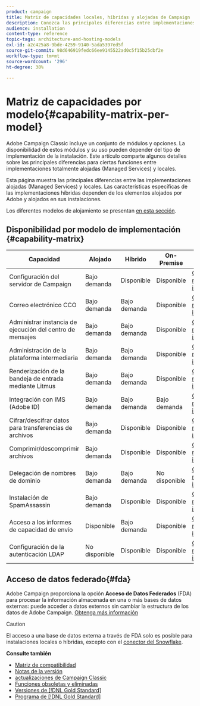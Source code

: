 ```yaml
---
product: campaign
title: Matriz de capacidades locales, híbridas y alojadas de Campaign
description: Conozca las principales diferencias entre implementaciones alojadas y locales
audience: installation
content-type: reference
topic-tags: architecture-and-hosting-models
exl-id: a2c425a8-9bde-4259-9140-5ada5397ed5f
source-git-commit: 98d646919fedc66ee9145522ad0c5f15b25dbf2e
workflow-type: tm+mt
source-wordcount: '296'
ht-degree: 38%

---
```


# Matriz de capacidades por modelo{#capability-matrix-per-model}

Adobe Campaign Classic incluye un conjunto de módulos y opciones. La disponibilidad de estos módulos y su uso pueden depender del tipo de implementación de la instalación. Este artículo comparte algunos detalles sobre las principales diferencias para ciertas funciones entre implementaciones totalmente alojadas (Managed Services) y locales.

Esta página muestra las principales diferencias entre las implementaciones alojadas (Managed Services) y locales. Las características específicas de las implementaciones híbridas dependen de los elementos alojados por Adobe y alojados en sus instalaciones.

Los diferentes modelos de alojamiento se presentan [en esta sección](../../installation/using/hosting-models.md).

## Disponibilidad por modelo de implementación {#capability-matrix}

| Capacidad | Alojado | Híbrido | On-Premise | Detalles |
|-----------------------------------------------|------------------|-----------|---------------|-----------------------------------------------------------------------------------------------------------------------------------------------------------------------------------------------------------------------|
| Configuración del servidor de Campaign | Bajo demanda | Disponible | Disponible | [Obtenga más información](../../installation/using/the-server-configuration-file.md) |
| Correo electrónico CCO | Bajo demanda | Bajo demanda | Disponible | [Obtenga más información](../../installation/using/email-archiving.md) |
| Administrar instancia de ejecución del centro de mensajes | Bajo demanda | Bajo demanda | Disponible | [Obtenga más información](../../message-center/using/about-transactional-messaging.md) |
| Administración de la plataforma intermediaria | Bajo demanda | Bajo demanda | Disponible | [Obtenga más información](../../installation/using/mid-sourcing-server.md) |
| Renderización de la bandeja de entrada mediante Litmus | Bajo demanda | Bajo demanda | Disponible | [Obtenga más información](../../delivery/using/inbox-rendering.md) |
| Integración con IMS (Adobe ID) | Bajo demanda | Bajo demanda | Bajo demanda | [Obtenga más información](../../integrations/using/about-adobe-id.md) |
| Cifrar/descifrar datos para transferencias de archivos | Bajo demanda | Disponible | Disponible | [Obtenga más información](../../platform/using/unzip-decrypt.md) |
| Comprimir/descomprimir archivos | Bajo demanda | Disponible | Disponible | [Obtenga más información](../../platform/using/unzip-decrypt.md) |
| Delegación de nombres de dominio | Bajo demanda | Bajo demanda | No disponible | [Obtenga más información](https://helpx.adobe.com/es/campaign/kb/domain-name-delegation.html) |
| Instalación de SpamAssassin | Bajo demanda | Disponible | Disponible | [Obtenga más información](../../delivery/using/spamassassin.md) |
| Acceso a los informes de capacidad de envío | Disponible | Bajo demanda | Disponible | [Obtenga más información](../../delivery/using/monitoring-deliverability.md) |
| Configuración de la autenticación LDAP | No disponible | Disponible | Disponible | [Obtenga más información](../../installation/using/connecting-through-ldap.md) |


## Acceso de datos federado{#fda}

Adobe Campaign proporciona la opción **Acceso de Datos Federados** (FDA) para procesar la información almacenada en una o más bases de datos externas: puede acceder a datos externos sin cambiar la estructura de los datos de Adobe Campaign. [Obtenga más información](../../installation/using/about-fda.md)

>[!CAUTION]
>
>El acceso a una base de datos externa a través de FDA solo es posible para instalaciones locales o híbridas, excepto con el [conector del Snowflake](../../installation/using/configure-fda-snowflake.md).


**Consulte también**

* [Matriz de compatibilidad](../../rn/using/compatibility-matrix.md)
* [Notas de la versión](../../rn/using/latest-release.md)
* [actualizaciones de Campaign Classic](../../rn/using/rn-overview.md)
* [Funciones obsoletas y eliminadas](../../rn/using/deprecated-features.md)
* [Versiones de [!DNL Gold Standard]](../../rn/using/gold-standard.md)
* [Programa de [!DNL Gold Standard]](../../rn/using/gs-overview.md)

